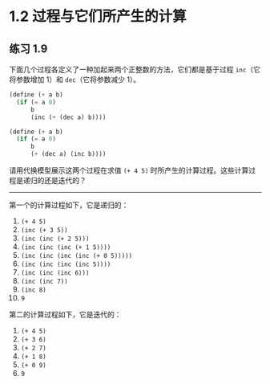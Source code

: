# 1.2 过程与它们所产生的计算

## 练习 1.9

下面几个过程各定义了一种加起来两个正整数的方法，它们都是基于过程 `inc`（它将参数增加 1）和 `dec`（它将参数减少 1）。

```Scheme
(define (+ a b)
  (if (= a 0)
      b
      (inc (+ (dec a) b))))

(define (+ a b)
  (if (= a 0)
      b
      (+ (dec a) (inc b))))
```

请用代换模型展示这两个过程在求值  `(+ 4 5)` 时所产生的计算过程。这些计算过程是递归的还是迭代的？

---

第一个的计算过程如下，它是递归的：

1. `(+ 4 5)`
2. `(inc (+ 3 5))`
3. `(inc (inc (+ 2 5)))`
4. `(inc (inc (inc (+ 1 5))))`
5. `(inc (inc (inc (inc (+ 0 5)))))`
6. `(inc (inc (inc (inc 5))))`
7. `(inc (inc (inc 6)))`
8. `(inc (inc 7))`
9. `(inc 8)`
10. `9`

第二的计算过程如下，它是迭代的：

1. `(+ 4 5)`
2. `(+ 3 6)`
3. `(+ 2 7)`
4. `(+ 1 8)`
5. `(+ 0 9)`
6. `9`
